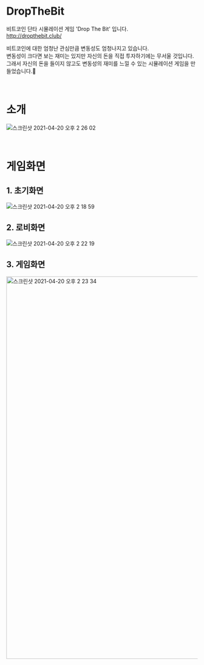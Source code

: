 # DropTheBit
비트코인 단타 시뮬레이션 게임 'Drop The Bit' 입니다.<br>
http://dropthebit.club/

비트코인에 대한 엄청난 관심만큼 변동성도 엄청나지고 있습니다.<br>
변동성이 크다면 보는 재미는 있지만 자신의 돈을 직접 투자하기에는 무서울 것입니다.<br>
그래서 자신의 돈을 들이지 않고도 변동성의 재미를 느낄 수 있는 시뮬레이션 게임을 만들었습니다.🤩

<br>

# 소개
![스크린샷 2021-04-20 오후 2 26 02](https://user-images.githubusercontent.com/72585287/115341910-5bd17080-a1e4-11eb-86e0-b33bad5eb354.png)

<br>

# 게임화면
## 1. 초기화면
![스크린샷 2021-04-20 오후 2 18 59](https://user-images.githubusercontent.com/72585287/115341405-8838bd00-a1e3-11eb-948d-478970aae95d.png)

## 2. 로비화면
![스크린샷 2021-04-20 오후 2 22 19](https://user-images.githubusercontent.com/72585287/115341580-d51c9380-a1e3-11eb-8a5c-8a409829aa33.png)

## 3. 게임화면
<img width="1005" alt="스크린샷 2021-04-20 오후 2 23 34" src="https://user-images.githubusercontent.com/72585287/115341696-04330500-a1e4-11eb-80b4-6f2ef61f4b73.png">
